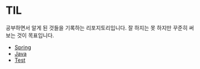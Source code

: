 # TIL

공부하면서 알게 된 것들을 기록하는 리포지토리입니다. 잘 하지는 못 하지만 꾸준히 써 보는 것이 목표입니다. 

- [Spring](https://github.com/hyunzxn/TIL/tree/main/spring)
- [Java](https://github.com/hyunzxn/TIL/tree/main/java)
- [Test](https://github.com/hyunzxn/TIL/tree/main/test)
